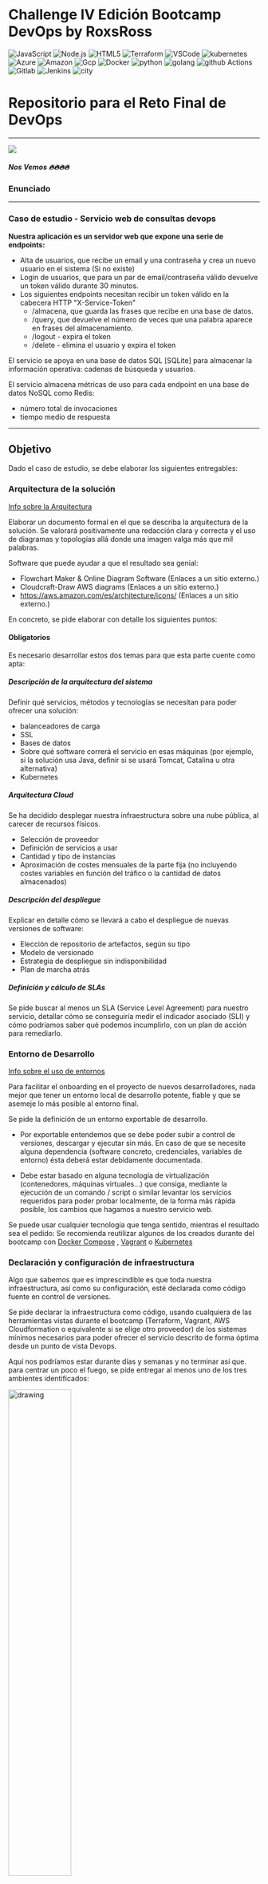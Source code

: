 # Challenge IV Edición Bootcamp DevOps by RoxsRoss
![JavaScript](https://img.shields.io/badge/-JavaScript-F7DF1E?style=for-the-badge&logo=JavaScript&logoColor=black)
![Node.js](https://img.shields.io/badge/-Node.js-339933?style=for-the-badge&logo=node.js&logoColor=white)
![HTML5](https://img.shields.io/badge/-HTML5-E34F26?style=for-the-badge&logo=html5&logoColor=white)
![Terraform](https://img.shields.io/badge/terraform-7B42BC?logo=terraform&logoColor=white&style=for-the-badge)
![VSCode](https://img.shields.io/badge/Visual_Studio_Code-0078D4?style=for-the-badge&logo=visual%20studio%20code&logoColor=white)
![kubernetes](https://img.shields.io/badge/kubernetes-326CE5?logo=kubernetes&logoColor=white&style=for-the-badge)
![Azure](https://img.shields.io/badge/azure-0078D4?logo=microsoft-azure&logoColor=white&style=for-the-badge)
![Amazon](https://img.shields.io/badge/Amazon_AWS-232F3E?style=for-the-badge&logo=amazon-aws&logoColor=white)
![Gcp](https://img.shields.io/badge/Google_Cloud-4285F4?style=for-the-badge&logo=google-cloud&logoColor=white)
![Docker](https://img.shields.io/badge/docker-2496ED?logo=docker&logoColor=white&style=for-the-badge)
![python](https://img.shields.io/badge/python-3776AB?logo=python&logoColor=white&style=for-the-badge)
![golang](https://img.shields.io/badge/Go-00ADD8?style=for-the-badge&logo=go&logoColor=white)
![github Actions](https://img.shields.io/badge/GitHub_Actions-2088FF?style=for-the-badge&logo=github-actions&logoColor=white)
![Gitlab](https://img.shields.io/badge/GitLab-330F63?style=for-the-badge&logo=gitlab&logoColor=white)
![Jenkins](	https://img.shields.io/badge/Jenkins-D24939?style=for-the-badge&logo=Jenkins&logoColor=white)
![city](https://img.shields.io/badge/TeamCity-000000?style=for-the-badge&logo=TeamCity&logoColor=white)

# Repositorio para el Reto Final de DevOps

---
![](https://github.com/roxsross/roxsross/blob/main/images/roxsross-banner-1.png)

##### Nos Vemos 🔥🔥🔥🔥

### Enunciado
---
### Caso de estudio - Servicio web de consultas devops

**Nuestra aplicación es un servidor web que expone una serie de endpoints:**

- Alta de usuarios, que recibe un email y una contraseña y crea un nuevo usuario en el sistema (Si no existe)
- Login de usuarios, que para un par de email/contraseña válido devuelve un token válido durante 30 minutos.
- Los siguientes endpoints necesitan recibir un token válido en la cabecera HTTP "X-Service-Token"
  - /almacena, que guarda las frases que recibe en una base de datos.
  - /query, que devuelve el número de veces que una palabra aparece en frases del almacenamiento.
  - /logout - expira el token
  - /delete - elimina el usuario y expira el token

El servicio se apoya en una base de datos SQL [SQLite] para almacenar la información operativa: cadenas de búsqueda y usuarios.

El servicio almacena métricas de uso para cada endpoint en una base de datos NoSQL como Redis:

- número total de invocaciones
- tiempo medio de respuesta

---
## Objetivo

Dado el caso de estudio, se debe elaborar los siguientes entregables:

### Arquitectura de la solución
[Info sobre la Arquitectura](./docs/Arquitectura.md)

Elaborar un documento formal en el que se describa la arquitectura de la solución. Se valorará positivamente una redacción clara y correcta y el uso de diagramas y topologías allá donde una imagen valga más que mil palabras.

Software que puede ayudar a que el resultado sea genial:
- Flowchart Maker & Online Diagram Software (Enlaces a un sitio externo.)
- Cloudcraft-Draw AWS diagrams (Enlaces a un sitio externo.)
- https://aws.amazon.com/es/architecture/icons/ (Enlaces a un sitio externo.)

En concreto, se pide elaborar con detalle los siguientes puntos:

#### Obligatorios

Es necesario desarrollar estos dos temas para que esta parte cuente como apta:
##### Descripción de la arquitectura del sistema

Definir qué servicios, métodos y tecnologías se necesitan para poder ofrecer una solución:
- balanceadores de carga
- SSL
- Bases de datos
- Sobre qué software correrá el servicio en esas máquinas (por ejemplo, si la solución usa Java, definir si se usará Tomcat, Catalina u otra alternativa)
- Kubernetes

##### Arquitectura Cloud

Se ha decidido desplegar nuestra infraestructura sobre una nube pública, al carecer de recursos físicos.
- Selección de proveedor
- Definición de servicios a usar
- Cantidad y tipo de instancias
- Aproximación de costes mensuales de la parte fija (no incluyendo costes variables en función del tráfico o la cantidad de datos almacenados)

##### Descripción del despliegue

Explicar en detalle cómo se llevará a cabo el despliegue de nuevas versiones de software:

- Elección de repositorio de artefactos, según su tipo
- Modelo de versionado
- Estrategia de despliegue sin indisponibilidad
- Plan de marcha atrás

##### Definición y cálculo de SLAs

Se pide buscar al menos un SLA (Service Level Agreement) para nuestro servicio, detallar cómo se conseguiría medir el indicador asociado (SLI) y cómo podríamos saber qué podemos incumplirlo, con un plan de acción para remediarlo.

### Entorno de Desarrollo
[Info sobre el uso de entornos](./docs/Entorno.md)

Para facilitar el onboarding en el proyecto de nuevos desarrolladores, nada mejor que tener un entorno local de desarrollo potente, fiable y que se asemeje lo más posible al entorno final.

Se pide la definición de un entorno exportable de desarrollo.

- Por exportable entendemos que se debe poder subir a control de versiones, descargar y ejecutar sin más. En caso de que se necesite alguna dependencia (software concreto, credenciales, variables de entorno) ésta deberá estar debidamente documentada.

- Debe estar basado en alguna tecnología de virtualización (contenedores, máquinas virtuales…) que consiga, mediante la ejecución de un comando / script  o similar levantar los servicios requeridos para poder probar localmente, de la forma más rápida posible, los cambios que hagamos a nuestro servicio web.

Se puede usar cualquier tecnología que tenga sentido, mientras el resultado sea el pedido: Se recomienda reutilizar algunos de los creados durante del bootcamp con [Docker Compose](https://docs.docker.com/compose/) ,  [Vagrant](https://www.vagrantup.com/) o [Kubernetes](https://kubernetes.io/) 

### Declaración y configuración de infraestructura

Algo que sabemos que es imprescindible es que toda nuestra infraestructura, así como su configuración, esté declarada como código fuente en control de versiones.

Se pide declarar la infraestructura como código, usando cualquiera de las herramientas vistas durante el bootcamp (Terraform, Vagrant, AWS Cloudformation o equivalente si se elige otro proveedor) de los sistemas mínimos necesarios para poder ofrecer el servicio descrito de forma óptima desde un punto de vista Devops.

Aquí nos podríamos estar durante días y semanas y no terminar así que. para centrar un poco el fuego, se pide entregar al menos uno de los tres ambientes identificados:

<img src="https://pbs.twimg.com/media/CBItAVdUIAAieFO?format=jpg&name=small" alt="drawing" width="50%"/>


#### Entorno de producción

Los servidores sobre los que se instalará y arrancará el servicio web. Debe existir un esquema de alta disponibilidad para evitar caídas de servicio y posibilitar despliegues sin downtime. Cualquier otra máquina que se considere necesaria debe ser instalada y configurada también).

Se debe instalar el software necesario para poder instalar, arrancar y actualizar el servidor web en cualquier momento.
#### Entorno de preproducción

Idéntico a producción pero con un único nodo en lugar de los N elegidos para dar mayor estabilidad.
#### Máquinas asociadas a servicios que dan soporte al ciclo de vida

Instalar y configurar los siguientes servicios

- CICD (Jenkins)
- Alternativas [github actions, gitlab]
- Almacenamiento: (Artifactory, Docker Registry, …)
- Colector de datos de telemetría (ElasticSearch, Prometheus…)
- [**Opcional**] Si se elige levantar algún servicio en lugar de usar un SaaS del proveedor de cloud elegido, debemos añadir su configuración (por ejemplo, si elegimos usar nuestra propia base de datos en lugar de contratar Amazon RDS)

**OJO**: Aquí hay que tener muy en cuenta que los entornos de producción y preproducción pueden estar en redes diferentes (eso es elección nuestra como operadores, aunque ciertamente una buena práctica). Si esto es así, hay que conseguir que la conectividad desde las máquinas del ciclo de vida hacia los entornos productivos sea posible:

- Es un **error** generar una infraestructura que dependa de una conectividad inexistente para funcionar.

### Pipeline CICD

Diseñar un Pipeline CI/CD en algunas de estas opciones **Jenkins** **GithubActions** **Gitlab** con las siguientes características **obligatorias**:
1. Ejecución de tests unitarios
2. Construcción de artefacto
3. Almacenamiento artefacto
4. Scan Sast Codigo y artefactos
5. Despliegue a entorno de pre-producción

Opcionalmente, se pueden añadir los pasos necesarios para llegar a producción de forma apropiada:
1. Tests integración sobre pre-producción (puede ser un smoke-test sobre la infra de preprod)
2. Despliegue a producción con zero-downtime

Se debe entregar el archivo de configuración que implemente el flujo pedido y que funcione, de modo que se podría añadir al repositorio y cargarlo como un Multibranch Job.

---
## Implementación
Se ha optado por realizar una implementación del servicio usando Python y Flask mediante peticiones POST y GET al servidor.\
Se ha considerado que cuando se usa el endpoint "almacena" se está modificando el estado del servidor y por tanto el verbo HTTP correcto es POST.\
Sin embargo, cuando se hace uso del endpoint "consulta", se envían datos al servidor pero no se modifica su estado, así que se ha optado por emplear GET.\
Del mismo modo cuando se da de alta un Usuario se ha de emplear el método POST. Para hacer login o logout se empleará GET.\
Para probar el funcionamiento se recomienda emplear un programa como Curl o Postman.
Se ha eliminado el archivo de almacenamiento de cadenas de las versiones anteriores y se ha sustituido por una tabla dentro de la base de datos del programa.\
Se pretendía implementar el frontend de la aplicación mediante plantillas html, para facilitar el testing y la presentación, pero ha sido posible. 


### Dependencias
Las dependencias están declaradas en el archivo _requirements.txt_


### Ejecución
Para iniciar la aplicación ejecute el comando:

_python server.py [-h] [-p \<puerto\>]_

Si no se indica ningún parámetro se levantará el servicio con las opciones por defecto que es empleando el puerto 8080.\
Para terminar la aplicación pulsar Ctrl+C

## Funcionamiento
Los endpoints son:
* /
* /signup
* /login
* /logout
* /users
* /almacena
* /consulta
* /ready
* /health
* /metrics


### Home
Si se accede al endpoint / se muestra el mensaje HTML "Servicio Web para Cadenas"

### Signup
Permite el registro de un nuevo usuario en la base de datos.\
Se debe indicar en el cuerpo del mensaje un JSON con un nombre (name) y una contraseña (password):
```yalm
{ 
    "name":"Fulanito",
    "password":"contraseña" 
}
```
El servidor devuelve un mensaje JSON en la respuesta indicando el resultado de la operación.\
El nuevo usuario y la contraseña se almacenan en la base de datos (no se almacena la contraseña en claro, si no un hash)

### Login
Permite al usuario autenticarse  indicando su nombre y su contraseña mediante la cabecera de Autorización de HTML.

Si el usuario existe y la contraseña es correcta (se hace el hash y se comprueba con la que se tiene guardada en la base de datos) el servidor devuelve un token que será válido durante 60 minutos.
Este token deberá ser incluido en la cabecera de las peticiones a los endpoints protegidos en un campo llamado _X-Service-Token_ para que nos permita usarlos.

### Logout
Si se accede al endpoint con un token válido, se incluye dicho token en una tabla de tokens expirados. A partir de ese momento no podrá acceder a ningún endpoint protegido hasta que consiga un nuevo token válido mediante el endpoint /login 

### Almacena
Se necesita un token válido para poder llevar a cabo el almacenamiento.\
Para llevar a cabo el almacenamiento de una cadena en el archivo se debe realizar un POST e incluir el parámetro string con la cadena que queremos almacenar en el archivo:
* ej: _POST 127.0.0.1/almacena?string=Cadena+a+almacenar_

Si se emplea un verbo distinto de POST devolverá un error 405 Method Not Allowed.\
Si no se incluye el parámetro "string" devolverá una respuesta 400 BAD REQUEST con un json en el cuerpo con información sobre el error (debe incluir el parámetro string).

### Consulta
Se necesita un token válido para llevar a cabo la consulta.\
Para llevar a cabo la consulta de una palabra en el archivo se debe realizar un GET e incluir el parámetro string con la palabra que queremos almacenar en el archivo:
* ej: _POST 127.0.0.1/consulta?string=Cadena_

Si se emplea un verbo distinto de GET devolverá un error 405 Method Not Allowed.\
Si no se incluye el parámetro "string" devolverá una respuesta 400 BAD REQUEST con un json en el cuerpo con información sobre el error (debe incluir el parámetro string).\
Si se envía más de una palabra devolvera una respuesta 400 BAD REQUEST con un json en el cuerpo con información sobre el error (debe enviar una única palabra).
### Ready
Endpoint que comprueba la conexión con la base de datos y el correcto funcionamiento de los logs
Si todo funciona correctamente devuelve un 200 OK. Si alguno de los dos falla devuelve un 503 NO DISPONIBLE.

### Health
Endpoint que devuelve 200 OK si el funciona correctamente, 503 si no está disponible.

### Metrics
Este endpoint devuelve un JSON con las métricas de los endpoints CONSULTA y ALMACENA y del numero de cadenas almacenadas actualmente en la base de datos.\
En concreto devuelve el número de peticiones en cada endpoint y el tiempo medio de respuesta de cada endpoint.\
El formato de salida es el siguiente:

```yalm
{
  "metrics": [
    {
      "Endpoint_CONSULTA": [
        {
          "name": "consulta_avg_response_time",
          "value": averageConsulta
        },
        {
          "name": "consulta_hits",
          "value": consultaHits
        }
      ]
    },
    {
      "Endpoint_ALMACENA": [
        {
          "name": "almacena_avg_response_time",
          "value": averageAlmacena
        },
        {
          "name": "almacena_hits",
          "value": almacenaHits
        }
      ]
    },
    {
      "Resource_DB": [
        {
          "name": "db_entries",
          "value": resultsEntries
        }
      ]
    }
  ]
}
```
Si no estuviera disponible enviará un mensaje 503.

## Tests
En la carpeta tests se han incluído los test unitarios para probar el funcionamiento del servicio.\
IMPLEMENTADOS:
* _test_almacena.py_ -- prueba el funcionamiento del endpoint "almacena"
* _test_consulta.py_ -- prueba el funcionamiento del endpoint "consulta"
* _test_health.py_ -- prueba el funcionamiento del endpoint "health"
* _test_ready.py_ -- prueba el funcionamiento del endpoint "ready"
* _test_others.py_   -- prueba el funcionamiento del resto de funciones de server.py

Para poder ejecutar los test y ver su cobertura es necesario instalar _pytest_ y _coverage_

Para evaluar la covertura:\
_coverage run -m pytest_\
Para visualizar el resultado:\
_coverage report_\
Para generar un reporte detallado en HTML:\
_coverage html_\
El resultado de éste último cuando se ejecutó en nuestra máquina se ha incluido en el repositorio (Una cobertura del 84%).


## Pruebas
Se recomienda el uso de Postman para comprobar el funcionamiento de la aplicación.\
A tal efecto se ha incluído el archivo _bootcampdevops.postman_collection.json_ que contiene una colección que con todos los casos de prueba.\

## Base de datos

Se recomienda un visor de SQLite para revisar los datos en [contenedor](https://hub.docker.com/r/linuxserver/sqlitebrowser)
la base de datos se encuentra en [data](./data/devops.db)
una posible solución es migrar a RDS Aurora o una alternativa de AWS Dynamodb, esto ultimo es adicional
busquen la mejor manera de que funcione =)

## Documentación de la API
Se recomienda el uso de postman la documentacion se encuentra en [Doc](./postman/DevOpsServer.postman_collection.json)


### ✉️  &nbsp;Contacto 

Me puedes encontrar en:

[![site](https://img.shields.io/badge/Hashnode-2962FF?style=for-the-badge&logo=hashnode&logoColor=white&link=https://blog.295devops.com) ](https://blog.295devops.com)
[![Blog](https://img.shields.io/badge/dev.to-0A0A0A?style=for-the-badge&logo=devdotto&logoColor=white&link=https://dev.to/roxsross)](https://dev.to/roxsross)
![Twitter](https://img.shields.io/twitter/follow/roxsross?style=for-the-badge)
[![Linkedin Badge](https://img.shields.io/badge/-LinkedIn-blue?style=for-the-badge&logo=Linkedin&logoColor=white&link=https://www.linkedin.com/in/roxsross/)](https://www.linkedin.com/in/roxsross/)
[![Instagram Badge](https://img.shields.io/badge/-Instagram-purple?style=for-the-badge&logo=instagram&logoColor=white&link=https://www.instagram.com/roxsross)](https://www.instagram.com/roxsross/)
[![Youtube Badge](https://img.shields.io/badge/YouTube-FF0000?style=for-the-badge&logo=youtube&logoColor=white&link=https://www.youtube.com/channel/UCa-FcaB75ZtqWd1YCWW6INQ)](https://www.youtube.com/channel/UCa-FcaB75ZtqWd1YCWW6INQ)


<samp>
"Para entender algo no debes entenderlo sino serlo"
<samp>
  </div>
  
   [![Comprar](https://img.shields.io/badge/Buy_Me_A_Coffee-FFDD00?style=for-the-badge&logo=buy-me-a-coffee&logoColor=black&link=https://www.buymeacoffee.com/roxsross)](https://www.buymeacoffee.com/roxsross)
